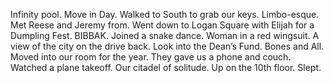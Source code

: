 Infinity pool. Move in Day. Walked to South to grab our keys. Limbo-esque. Met Reese and Jeremy from. Went down to Logan Square with Elijah for a Dumpling Fest. BIBBAK. Joined a snake dance. Woman in a red wingsuit. A view of the city on the drive back. Look into the Dean’s Fund. Bones and All. Moved into our room for the year. They gave us a phone and couch. Watched a plane takeoff. Our citadel of solitude. Up on the 10th floor. Slept.

